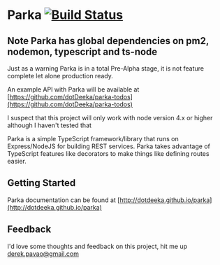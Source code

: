 # Parka [![Build Status](https://travis-ci.org/dotDeeka/parka.svg?branch=master)](https://travis-ci.org/dotDeeka/parka)

## Note Parka has global dependencies on pm2, nodemon, typescript and ts-node

Just as a warning Parka is in a total Pre-Alpha stage, it is not feature complete let alone production
ready.

An example API with Parka will be available at [https://github.com/dotDeeka/parka-todos](https://github.com/dotDeeka/parka-todos)

I suspect that this project will only work with node version 4.x or higher although I haven't tested that

Parka is a simple TypeScript framework/library that runs on Express/NodeJS for building REST services.
Parka takes advantage of TypeScript features like decorators to make things like defining
routes easier.

## Getting Started

Parka documentation can be found at [http://dotdeeka.github.io/parka](http://dotdeeka.github.io/parka)


## Feedback
I'd love some thoughts and feedback on this project, hit me up derek.pavao@gmail.com
